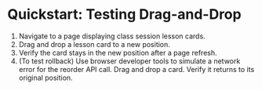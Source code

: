 # Quickstart: Testing Drag-and-Drop

1.  Navigate to a page displaying class session lesson cards.
2.  Drag and drop a lesson card to a new position.
3.  Verify the card stays in the new position after a page refresh.
4.  (To test rollback) Use browser developer tools to simulate a network error for the reorder API call. Drag and drop a card. Verify it returns to its original position.
